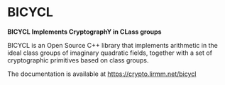 BICYCL
======

**BICYCL Implements CryptographY in CLass groups**

BICYCL is an Open Source C++ library that implements arithmetic in the ideal
class groups of imaginary quadratic fields, together with a set of cryptographic
primitives based on class groups.

The documentation is available at https://crypto.lirmm.net/bicycl
